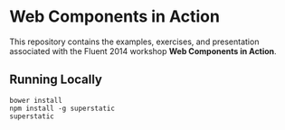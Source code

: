 # Web Components in Action

This repository contains the examples, exercises, and presentation associated with
the Fluent 2014 workshop **Web Components in Action**.

## Running Locally

    bower install
    npm install -g superstatic
    superstatic